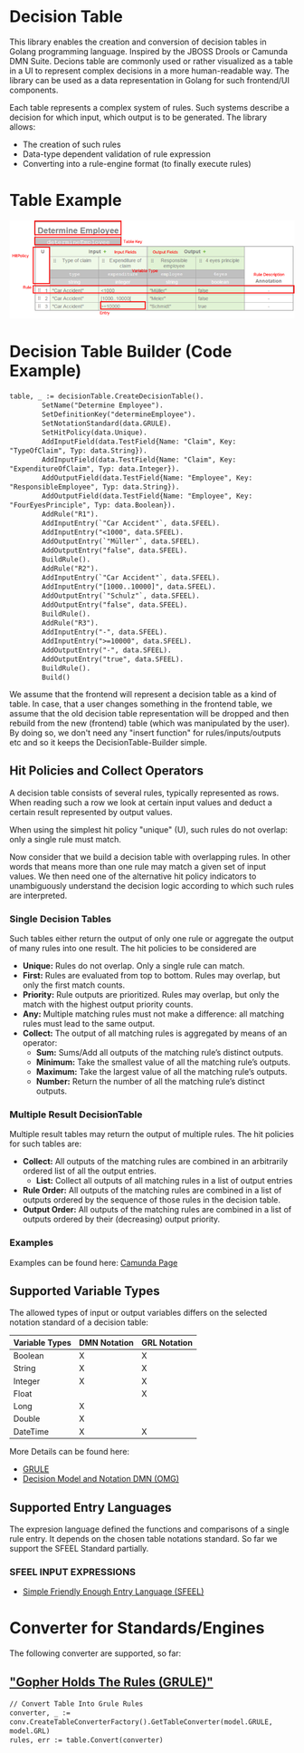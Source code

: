 # Decision Table 

This library enables the creation and conversion of decision tables in Golang programming language. Inspired by the JBOSS Drools or Camunda DMN Suite. 
Decions table are commonly used or rather visualized as a table in a UI to represent complex decisions in a more human-readable way. The library can be used as a data representation in Golang for such frontend/UI components. 

Each table represents a complex system of rules. Such systems describe a decision for which input, which output is to be generated. 
The library allows:
* The creation of such rules
* Data-type dependent validation of rule expression
* Converting into a rule-engine format (to finally execute rules)


# Table Example
![Image of Decision Table](_img.png)

# Decision Table Builder (Code Example)
```
table, _ := decisionTable.CreateDecisionTable().
		SetName("Determine Employee").
		SetDefinitionKey("determineEmployee").
		SetNotationStandard(data.GRULE).
		SetHitPolicy(data.Unique).
		AddInputField(data.TestField{Name: "Claim", Key: "TypeOfClaim", Typ: data.String}).
		AddInputField(data.TestField{Name: "Claim", Key: "ExpenditureOfClaim", Typ: data.Integer}).
		AddOutputField(data.TestField{Name: "Employee", Key: "ResponsibleEmployee", Typ: data.String}).
		AddOutputField(data.TestField{Name: "Employee", Key: "FourEyesPrinciple", Typ: data.Boolean}).
		AddRule("R1").
		AddInputEntry(`"Car Accident"`, data.SFEEL).
		AddInputEntry("<1000", data.SFEEL).
		AddOutputEntry(`"Müller"`, data.SFEEL).
		AddOutputEntry("false", data.SFEEL).
		BuildRule().
		AddRule("R2").
		AddInputEntry(`"Car Accident"`, data.SFEEL).
		AddInputEntry("[1000..10000]", data.SFEEL).
		AddOutputEntry(`"Schulz"`, data.SFEEL).
		AddOutputEntry("false", data.SFEEL).
		BuildRule().
		AddRule("R3").
		AddInputEntry("-", data.SFEEL).
		AddInputEntry(">=10000", data.SFEEL).
		AddOutputEntry("-", data.SFEEL).
		AddOutputEntry("true", data.SFEEL).
		BuildRule().
		Build()
```

We assume that the frontend will represent a decision table as a kind of table. In case, that a user changes something in the frontend table, we assume that the old decision table representation will be dropped and then rebuild from the new 
(frontend) table (which was manipulated by the user). By doing so, we don't need any "insert function" for rules/inputs/outputs etc and so it keeps the DecisionTable-Builder simple. 

## Hit Policies and Collect Operators
A decision table consists of several rules, typically represented as rows. When reading such a row we look at certain input values and deduct a certain result represented by output values. 

When using the simplest hit policy "unique" (U), such rules do not overlap: only a single rule must match. 

Now consider that we build a decision table with overlapping rules. In other words that means more than one rule may match a given set of input values. We then need one of the alternative hit policy indicators to unambiguously understand the decision logic according to which such rules are interpreted.

### Single Decision Tables 
Such tables either return the output of only one rule or aggregate the output of many rules into one result. The hit policies to be considered are
* **Unique:** Rules do not overlap. Only a single rule can match.
* **First:** Rules are evaluated from top to bottom. Rules may overlap, but only the first match counts.
* **Priority:** Rule outputs are prioritized. Rules may overlap, but only the match with the highest output priority counts.
* **Any:** Multiple matching rules must not make a difference: all matching rules must lead to the same output.
* **Collect:** The output of all matching rules is aggregated by means of an operator:
    * **Sum:** Sums/Add all outputs of the matching rule’s distinct outputs.
    * **Minimum:** Take the smallest value of all the matching rule’s outputs.
    * **Maximum:** Take the largest value of all the matching rule’s outputs.
    * **Number:** Return the number of all the matching rule’s distinct outputs. 

### Multiple Result DecisionTable
Multiple result tables may return the output of multiple rules. The hit policies for such tables are:

* **Collect:** All outputs of the matching rules are combined in an arbitrarily ordered list of all the output entries.
  * **List:** Collect all outputs of all matching rules in a list of output entries
* **Rule Order:** All outputs of the matching rules are combined in a list of outputs ordered by the sequence of those rules in the decision table.
* **Output Order:** All outputs of the matching rules are combined in a list of outputs ordered by their (decreasing) output priority.

### Examples
Examples can be found here: [Camunda Page](https://camunda.com/best-practices/choosing-the-dmn-hit-policy/#_knowing_the_dmn_hit_policy_strong_basics_strong)

## Supported Variable Types
The allowed types of input or output variables differs on the selected notation standard of a decision table:

Variable Types | DMN Notation | GRL Notation
------------ | ---------------|--------------
Boolean|X|X
String|X|X
Integer|X|X
Float||X   
Long|X|    
Double|X|  
DateTime|X|X    

More Details can be found here:
* [GRULE](http://hyperjumptech.viewdocs.io/grule-rule-engine/GRL_en/)
* [Decision Model and Notation DMN (OMG)](https://www.omg.org/spec/DMN/1.2/PDF)

## Supported Entry Languages
The expresion language defined the functions and comparisons of a single rule entry. It depends on the chosen table notations standard.
So far we support the SFEEL Standard partially. 
### SFEEL INPUT EXPRESSIONS
* [Simple Friendly Enough Entry Language (SFEEL)](https://docs.camunda.org/manual/7.4/reference/dmn11/feel/language-elements/)

# Converter for Standards/Engines
The following converter are supported, so far:
## ["Gopher Holds The Rules (GRULE)"](http://hyperjumptech.viewdocs.io/grule-rule-engine/GRL_en/)
```
// Convert Table Into Grule Rules
converter, _ := conv.CreateTableConverterFactory().GetTableConverter(model.GRULE, model.GRL)
rules, err := table.Convert(converter)
```
